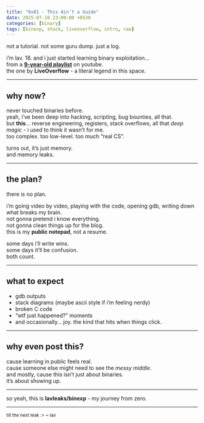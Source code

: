 ```yaml
---
title: "0x01 - This Ain’t a Guide"
date: 2025-07-10 23:00:00 +0530
categories: [binary]
tags: [binexp, stack, liveoverflow, intro, raw]
---
```


not a tutorial. not some guru dump. just a log.

i’m lav. 18. and i just started learning binary exploitation…  
from a **[9-year-old playlist](https://www.youtube.com/playlist?list=PLhixgUqwRTjxglIswKp9mpkfPNfHkzyeN)** on youtube.  
the one by **LiveOverflow** - a literal legend in this space.

---

## why now?

never touched binaries before.  
yeah, i’ve been deep into hacking, scripting, bug bounties, all that.  
but **this**… reverse engineering, registers, stack overflows, all that _deep magic_ - i used to think it wasn’t for me.  
too complex. too low-level. too much “real CS”.

turns out, it’s just memory.  
and memory leaks.

---

## the plan?

there is no plan.

i’m going video by video, playing with the code, opening gdb, writing down what breaks my brain.  
not gonna pretend i know everything.  
not gonna clean things up for the blog.  
this is my **public notepad**, not a resume.

some days i’ll write wins.  
some days it’ll be confusion.  
both count.

---

## what to expect

- gdb outputs  
- stack diagrams (maybe ascii style if i’m feeling nerdy)  
- broken C code  
- “wtf just happened?” moments  
- and occasionally… joy. the kind that hits when things click.

---

## why even post this?

cause learning in public feels real.  
cause someone else might need to see the *messy middle*.  
and mostly, cause this isn’t just about binaries.  
it’s about showing up.

---

so yeah, this is **lavleaks/binexp** - my journey from zero.

---

<sub>till the next leak :>
~ lav</sub>
